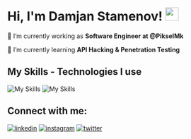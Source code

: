 # Hi, I'm Damjan Stamenov! <img src="https://raw.githubusercontent.com/MartinHeinz/MartinHeinz/master/wave.gif" width="30px" height="30px">

🔭 I’m currently working as **Software Engineer at @PikselMk**

🌱 I’m currently learning **API Hacking & Penetration Testing**

## My Skills - Technologies I use
![My Skills](https://skillicons.dev/icons?i=js,ts,react,next,redux,tailwind,laravel,mongodb,jest,git,github,vercel,netlify)
![My Skills](https://skillicons.dev/icons?i=html,css,php,sass,mysql,bootstrap,vscode,linux)

## Connect with me:
[![linkedin](https://skillicons.dev/icons?i=linkedin)](https://www.linkedin.com/in/damjan-stamenov-a424951b8/)
[![instagram](https://skillicons.dev/icons?i=instagram)](https://www.instagram.com/damjanstamenov/)
[![twitter](https://skillicons.dev/icons?i=twitter)](https://twitter.com/@br33ze____)
